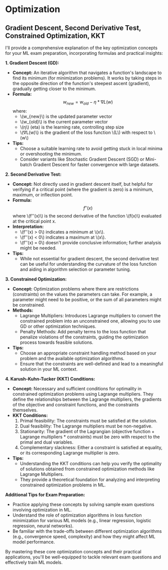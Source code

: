 # Optimization

## Gradient Descent, Second Derivative Test, Constrained Optimization, KKT

I'll provide a comprehensive explanation of the key optimization concepts for your ML exam preparation, incorporating formulas and practical insights:

**1. Gradient Descent (GD):**

- **Concept:** An iterative algorithm that navigates a function's landscape to find its minimum (for minimization problems). It works by taking steps in the opposite direction of the function's steepest ascent (gradient), gradually getting closer to the minimum.
- **Formula:**     
	$$w_{new} = w_{old} - η * ∇L(w)$$
	where:
    - \\(w_{new}\\) is the updated parameter vector
    - \\(w_{old}\\) is the current parameter vector
    - \\(η\\) (eta) is the learning rate, controlling step size
    - \\(∇L(w)\\) is the gradient of the loss function \\(L\\) with respect to \\(w\\)
- **Tips:**
    - Choose a suitable learning rate to avoid getting stuck in local minima or overshooting the minimum.
    - Consider variants like Stochastic Gradient Descent (SGD) or Mini-batch Gradient Descent for faster convergence with large datasets.

**2. Second Derivative Test:**

- **Concept:** Not directly used in gradient descent itself, but helpful for verifying if a critical point (where the gradient is zero) is a minimum, maximum, or inflection point.
- **Formula:**     
	$$f''(x)$$
    where \\(f''(x)\\) is the second derivative of the function \\(f(x)\\) evaluated at the critical point x.
- **Interpretation:**
    - \\(f''(x) > 0\\) indicates a minimum at \\(x\\).
    - \\(f''(x) < 0\\) indicates a maximum at \\(x\\).
    - \\(f''(x) = 0\\) doesn't provide conclusive information; further analysis might be needed.
- **Tips:**
    - While not essential for gradient descent, the second derivative test can be useful for understanding the curvature of the loss function and aiding in algorithm selection or parameter tuning.

**3. Constrained Optimization:**

- **Concept:** Optimization problems where there are restrictions (constraints) on the values the parameters can take. For example, a parameter might need to be positive, or the sum of all parameters might be constrained.
- **Methods:**
    - Lagrange Multipliers: Introduces Lagrange multipliers to convert the constrained problem into an unconstrained one, allowing you to use GD or other optimization techniques.
    - Penalty Methods: Add penalty terms to the loss function that penalize violations of the constraints, guiding the optimization process towards feasible solutions.
- **Tips:**
    - Choose an appropriate constraint handling method based on your problem and the available optimization algorithms.
    - Ensure that the constraints are well-defined and lead to a meaningful solution in your ML context.

**4. Karush-Kuhn-Tucker (KKT) Conditions:**

- **Concept:** Necessary and sufficient conditions for optimality in constrained optimization problems using Lagrange multipliers. They define the relationships between the Lagrange multipliers, the gradients of the objective and constraint functions, and the constraints themselves.
- **KKT Conditions:**
    1. Primal feasibility: The constraints must be satisfied at the solution.
    2. Dual feasibility: The Lagrange multipliers must be non-negative.
    3. Stationarity: The gradient of the Lagrangian (objective function + Lagrange multipliers * constraints) must be zero with respect to the primal and dual variables.
    4. Complementary slackness: Either a constraint is satisfied at equality, or its corresponding Lagrange multiplier is zero.
- **Tips:**
    - Understanding the KKT conditions can help you verify the optimality of solutions obtained from constrained optimization methods like Lagrange Multipliers.
    - They provide a theoretical foundation for analyzing and interpreting constrained optimization problems in ML.

**Additional Tips for Exam Preparation:**

- Practice applying these concepts by solving sample exam questions involving optimization in ML.
- Understand the role of optimization algorithms in loss function minimization for various ML models (e.g., linear regression, logistic regression, neural networks).
- Be familiar with the trade-offs between different optimization algorithms (e.g., convergence speed, complexity) and how they might affect ML model performance.

By mastering these core optimization concepts and their practical applications, you'll be well-equipped to tackle relevant exam questions and effectively train ML models.